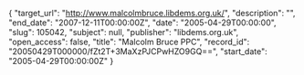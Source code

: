 {
  "target_url": "http://www.malcolmbruce.libdems.org.uk/", 
  "description": "", 
  "end_date": "2007-12-11T00:00:00Z", 
  "date": "2005-04-29T00:00:00", 
  "slug": 105042, 
  "subject": null, 
  "publisher": "libdems.org.uk", 
  "open_access": false, 
  "title": "Malcolm Bruce PPC", 
  "record_id": "20050429T000000/fZt2T+3MaXzPJCPwHZO9GQ==", 
  "start_date": "2005-04-29T00:00:00Z"
}

